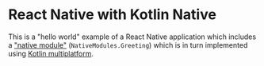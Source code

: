 # React Native with Kotlin Native

This is a "hello world" example of a React Native application which includes a
["native module"](https://facebook.github.io/react-native/docs/native-modules-setup) (`NativeModules.Greeting`) which
is in turn implemented using [Kotlin multiplatform](https://kotlinlang.org/docs/tutorials/native/mpp-ios-android.html).
